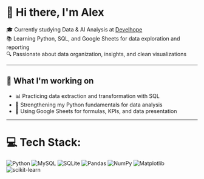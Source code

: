 # 👋 Hi there, I'm Alex

🎓 Currently studying Data & AI Analysis at [Develhope](https://develhope.co)  
📚 Learning Python, SQL, and Google Sheets for data exploration and reporting  
🔍 Passionate about data organization, insights, and clean visualizations

---

## 📘 What I'm working on

- 📊 Practicing data extraction and transformation with SQL
- 🐍 Strengthening my Python fundamentals for data analysis
- 📄 Using Google Sheets for formulas, KPIs, and data presentation

---
                                   

# 💻 Tech Stack:
![Python](https://img.shields.io/badge/python-3670A0?style=for-the-badge&logo=python&logoColor=ffdd54) ![MySQL](https://img.shields.io/badge/mysql-4479A1.svg?style=for-the-badge&logo=mysql&logoColor=white) ![SQLite](https://img.shields.io/badge/sqlite-%2307405e.svg?style=for-the-badge&logo=sqlite&logoColor=white) ![Pandas](https://img.shields.io/badge/pandas-%23150458.svg?style=for-the-badge&logo=pandas&logoColor=white) ![NumPy](https://img.shields.io/badge/numpy-%23013243.svg?style=for-the-badge&logo=numpy&logoColor=white) ![Matplotlib](https://img.shields.io/badge/Matplotlib-%23ffffff.svg?style=for-the-badge&logo=Matplotlib&logoColor=black) ![scikit-learn](https://img.shields.io/badge/scikit--learn-%23F7931E.svg?style=for-the-badge&logo=scikit-learn&logoColor=white)

